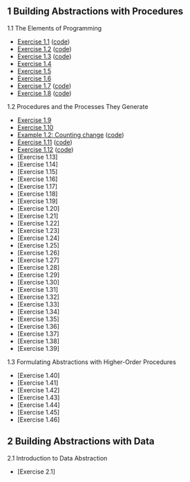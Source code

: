 ## 1 Building Abstractions with Procedures

1.1 The Elements of Programming

  * [Exercise 1.1](./Chapter%201/Exercise%201.1.md) ([code](../src/Chapter%201/Exercise%201.1.scm))
  * [Exercise 1.2](./Chapter%201/Exercise%201.2.md) ([code](../src/Chapter%201/Exercise%201.2.scm))
  * [Exercise 1.3](./Chapter%201/Exercise%201.3.md) ([code](../src/Chapter%201/Exercise%201.3.scm))
  * [Exercise 1.4](./Chapter%201/Exercise%201.4.md)
  * [Exercise 1.5](./Chapter%201/Exercise%201.5.md)
  * [Exercise 1.6](./Chapter%201/Exercise%201.6.md)
  * [Exercise 1.7](./Chapter%201/Exercise%201.7.md) ([code](../src/Chapter%201/Exercise%201.7.scm))
  * [Exercise 1.8](./Chapter%201/Exercise%201.8.md) ([code](../src/Chapter%201/Exercise%201.8.scm))

1.2 Procedures and the Processes They Generate

  * [Exercise 1.9](./Chapter%201/Exercise%201.9.md)
  * [Exercise 1.10](./Chapter%201/Exercise%201.10.md)
  * [Example 1.2: Counting change](./Chapter%201/Example%201.2:%20Counting%20change.md) ([code](../src/Chapter%201/Example%201.2:%20Counting%20change.scm))
  * [Exercise 1.11](./Chapter%201/Exercise%201.11.md) ([code](../src/Chapter%201/Exercise%201.11.scm))
  * [Exercise 1.12](./Chapter%201/Exercise%201.12.md) ([code](../src/Chapter%201/Exercise%201.12.scm))
  * [Exercise 1.13]
  * [Exercise 1.14]
  * [Exercise 1.15]
  * [Exercise 1.16]
  * [Exercise 1.17]
  * [Exercise 1.18]
  * [Exercise 1.19]
  * [Exercise 1.20]
  * [Exercise 1.21]
  * [Exercise 1.22]
  * [Exercise 1.23]
  * [Exercise 1.24]
  * [Exercise 1.25]
  * [Exercise 1.26]
  * [Exercise 1.27]
  * [Exercise 1.28]
  * [Exercise 1.29]
  * [Exercise 1.30]
  * [Exercise 1.31]
  * [Exercise 1.32]
  * [Exercise 1.33]
  * [Exercise 1.34]
  * [Exercise 1.35]
  * [Exercise 1.36]
  * [Exercise 1.37]
  * [Exercise 1.38]
  * [Exercise 1.39]

1.3 Formulating Abstractions with Higher-Order Procedures

  * [Exercise 1.40]
  * [Exercise 1.41]
  * [Exercise 1.42]
  * [Exercise 1.43]
  * [Exercise 1.44]
  * [Exercise 1.45]
  * [Exercise 1.46]

## 2 Building Abstractions with Data

2.1 Introduction to Data Abstraction

  * [Exercise 2.1]
